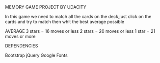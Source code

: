 


MEMORY GAME PROJECT BY UDACITY


In this game we need to match all the cards on the deck,just click on the cards and try to match then whit the best average possible

AVERAGE
3 stars = 16 moves or less
2 stars = 20 moves or less
1 star = 21 moves or more


DEPENDENCIES

Bootstrap
jQuery
Google Fonts
